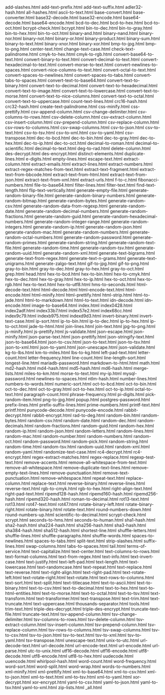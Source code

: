 add-slashes.html
add-text-prefix.html
add-text-suffix.html
adler32-hash.html
all-hashes.html
ascii-to-text.html
base-convert.html
base-converter.html
base32-decode.html
base32-encode.html
base64-decode.html
base64-encode.html
bcd-to-dec.html
bcd-to-hex.html
bcd-to-oct.html
bcrypt-check.html
bcrypt.html
bin-to-dec.html
bin-to-gray.html
bin-to-hex.html
bin-to-oct.html
binary-and.html
binary-nand.html
binary-nor.html
binary-not.html
binary-or.html
binary-product.html
binary-sum.html
binary-to-text.html
binary-xnor.html
binary-xor.html
bmp-to-jpg.html
bmp-to-png.html
center-text.html
change-text-case.html
check-text-palindrome.html
cmyk-to-hex.html
cmyk-to-rgb.html
convert-base64-to-text.html
convert-binary-to-text.html
convert-decimal-to-text.html
convert-hexadecimal-to-text.html
convert-morse-to-text.html
convert-newlines-to-spaces.html
convert-nice-columns-to-text.html
convert-octal-to-text.html
convert-spaces-to-newlines.html
convert-spaces-to-tabs.html
convert-tabs-to-spaces.html
convert-text-to-base64.html
convert-text-to-binary.html
convert-text-to-decimal.html
convert-text-to-hexadecimal.html
convert-text-to-image.html
convert-text-to-lowercase.html
convert-text-to-morse.html
convert-text-to-nice-columns.html
convert-text-to-octal.html
convert-text-to-uppercase.html
count-text-lines.html
crc16-hash.html
crc32-hash.html
create-text-palindrome.html
css-minify.html
css-prettify.html
csv-append-column.html
csv-change-delimiter.html
csv-columns-to-rows.html
csv-delete-column.html
csv-extract-column.html
csv-insert-column.html
csv-prepend-column.html
csv-replace-column.html
csv-rows-to-columns.html
csv-swap-columns.html
csv-to-json.html
csv-to-text.html
csv-to-tsv.html
csv-to-xml.html
csv-to-yaml.html
csv-transpose.html
dec-to-bcd.html
dec-to-bin.html
dec-to-gray.html
dec-to-hex.html
dec-to-ip.html
dec-to-oct.html
decimal-to-roman.html
decimal-to-scientific.html
decimal-to-text.html
deg-to-rad.html
delete-column.html
des-decrypt.html
des-encrypt.html
distinct-elements.html
duplicate-lines.html
e-digits.html
empty-lines.html
escape-text.html
extract-column.html
extract-emails.html
extract-lines.html
extract-numbers.html
extract-regex-matches-from-text.html
extract-text-fragment.html
extract-text-from-bbcode.html
extract-text-from-html.html
extract-text-from-json.html
extract-text-from-xml.html
extract-urls.html
f-to-c.html
fibonacci-numbers.html
file-to-base64.html
filter-lines.html
filter-text.html
find-text-length.html
flip-text-vertically.html
generate-empty-file.html
generate-random-binary-file.html
generate-random-binary-numbers.html
generate-random-bitmap.html
generate-random-bytes.html
generate-random-csv.html
generate-random-data-from-regexp.html
generate-random-date.html
generate-random-decimal-numbers.html
generate-random-fractions.html
generate-random-guid.html
generate-random-hexadecimal-numbers.html
generate-random-integer-range.html
generate-random-integers.html
generate-random-ip.html
generate-random-json.html
generate-random-mac.html
generate-random-numbers.html
generate-random-octal-numbers.html
generate-random-password.html
generate-random-primes.html
generate-random-string.html
generate-random-text-file.html
generate-random-time.html
generate-random-tsv.html
generate-random-uuid.html
generate-random-xml.html
generate-text-bigrams.html
generate-text-from-regex.html
generate-text-n-grams.html
generate-text-unigrams.html
generate-zalgo-text.html
gif-to-jpg.html
gif-to-png.html
gray-to-bin.html
gray-to-dec.html
gray-to-hex.html
gray-to-oct.html
grep.html
head.html
hex-to-bcd.html
hex-to-bin.html
hex-to-cmyk.html
hex-to-dec.html
hex-to-gray.html
hex-to-ip.html
hex-to-oct.html
hex-to-rgb.html
hex-to-text.html
hex-to-utf8.html
hms-to-seconds.html
html-decode-text.html
html-decode.html
html-encode-text.html
html-encode.html
html-minify.html
html-prettify.html
html-strip.html
html-to-jade.html
html-to-markdown.html
html-to-text.html
idn-decode.html
idn-encode.html
image-to-base64.html
index.html
index0428.html
index2adf.html
index33b7.html
index57e2.html
index68cc.html
index9c79.html
indexb975.html
indexd9d3.html
invert-binary.html
invert-text-case.html
ip-sort.html
ip-to-bin.html
ip-to-dec.html
ip-to-hex.html
ip-to-oct.html
jade-to-html.html
join-lines.html
join-text.html
jpg-to-png.html
js-minify.html
js-prettify.html
js-validate.html
json-escape.html
json-minify.html
json-parse-text.html
json-prettify.html
json-stringify-text.html
json-to-base64.html
json-to-csv.html
json-to-text.html
json-to-tsv.html
json-to-xml.html
json-to-yaml.html
json-unescape.html
json-validate.html
kg-to-lbs.html
km-to-miles.html
lbs-to-kg.html
left-pad-text.html
letter-count.html
letter-frequency.html
line-count.html
line-length-sort.html
longest-line.html
mariadb-password.html
markdown-to-html.html
math.html
md2-hash.html
md4-hash.html
md5-hash.html
md6-hash.html
merge-lists.html
miles-to-km.html
morse-to-text.html
my-ip.html
mysql-password.html
newlines-to-spaces.html
ntlm-hash.html
number-lines.html
numbers-to-words.html
numeric-sort.html
oct-to-bcd.html
oct-to-bin.html
oct-to-dec.html
oct-to-gray.html
oct-to-hex.html
oct-to-ip.html
octal-to-text.html
paragraph-count.html
phrase-frequency.html
pi-digits.html
pick-random-item.html
png-to-jpg.html
popup.html
postgres-password.html
prefix-lines.html
prefix-suffix-lines.html
prime-numbers.html
printf-text.html
printf.html
punycode-decode.html
punycode-encode.html
rabbit-decrypt.html
rabbit-encrypt.html
rad-to-deg.html
random-bin.html
random-bytes.html
random-csv.html
random-date.html
random-dec.html
random-decimals.html
random-fractions.html
random-guid.html
random-hex.html
random-ip.html
random-json.html
random-letters.html
random-lines.html
random-mac.html
random-number.html
random-numbers.html
random-oct.html
random-password.html
random-pick.html
random-string.html
random-time.html
random-tsv.html
random-uuid.html
random-xml.html
random-yaml.html
randomize-text-case.html
rc4-decrypt.html
rc4-encrypt.html
regex-extract-matches.html
regex-replace.html
regexp-test-text.html
remove-accents.html
remove-all-whitespace-from-text.html
remove-all-whitespace.html
remove-duplicate-text-lines.html
remove-empty-text-lines.html
remove-punctuation.html
remove-text-punctuation.html
remove-whitespace.html
repeat-text.html
replace-column.html
replace-text.html
reverse-binary.html
reverse-lines.html
reverse-text.html
rgb-to-cmyk.html
rgb-to-hex.html
right-align-text.html
right-pad-text.html
ripemd128-hash.html
ripemd160-hash.html
ripemd256-hash.html
ripemd320-hash.html
roman-to-decimal.html
rot13-text.html
rot13.html
rot47-text.html
rot47.html
rotate-binary-left.html
rotate-binary-right.html
rotate-binary.html
rotate-text.html
round-numbers-down.html
round-numbers-up.html
scientific-to-decimal.html
scrypt-check.html
scrypt.html
seconds-to-hms.html
seconds-to-human.html
sha1-hash.html
sha2-hash.html
sha224-hash.html
sha256-hash.html
sha3-hash.html
sha384-hash.html
sha512-hash.html
shortest-line.html
shuffle-letters.html
shuffle-lines.html
shuffle-paragraphs.html
shuffle-words.html
spaces-to-newlines.html
spaces-to-tabs.html
split-text.html
strip-slashes.html
suffix-lines.html
swap-columns.html
tabs-to-spaces.html
tail.html
terms-of-service.html
text-capitalize.html
text-center.html
text-columns-to-rows.html
text-format-columns.html
text-from-regex.html
text-info.html
text-invert-case.html
text-justify.html
text-left-pad.html
text-length.html
text-lowercase.html
text-randomcase.html
text-repeat.html
text-replace.html
text-reverse.html
text-right-align.html
text-right-pad.html
text-rotate-left.html
text-rotate-right.html
text-rotate.html
text-rows-to-columns.html
text-sort.html
text-split.html
text-titlecase.html
text-to-ascii.html
text-to-binary.html
text-to-csv.html
text-to-decimal.html
text-to-hex.html
text-to-html-entities.html
text-to-morse.html
text-to-octal.html
text-to-tsv.html
text-transform.html
text-transformer.html
text-transpose.html
text-trim.html
text-truncate.html
text-uppercase.html
thousands-separator.html
tools.html
trim-text.html
triple-des-decrypt.html
triple-des-encrypt.html
truncate-text-file.html
truncate-text.html
tsv-append-column.html
tsv-change-delimiter.html
tsv-columns-to-rows.html
tsv-delete-column.html
tsv-extract-column.html
tsv-insert-column.html
tsv-prepend-column.html
tsv-replace-column.html
tsv-rows-to-columns.html
tsv-swap-columns.html
tsv-to-csv.html
tsv-to-json.html
tsv-to-text.html
tsv-to-xml.html
tsv-to-yaml.html
tsv-transpose.html
unescape-text.html
unix-to-utc.html
url-decode-text.html
url-decode.html
url-encode-text.html
url-encode.html
url-parse.html
utc-to-unix.html
utf16-decode.html
utf16-encode.html
utf8-decode.html
utf8-encode.html
utf8-to-hex.html
uudecode.html
uuencode.html
whirlpool-hash.html
word-count.html
word-frequency.html
word-sort.html
word-split.html
word-wrap.html
words-to-numbers.html
xml-minify.html
xml-prettify.html
xml-to-base64.html
xml-to-csv.html
xml-to-json.html
xml-to-text.html
xml-to-tsv.html
xml-to-yaml.html
xor-decrypt.html
xor-encrypt.html
yaml-to-csv.html
yaml-to-json.html
yaml-to-tsv.html
yaml-to-xml.html
zip-lists.html
_all.html
